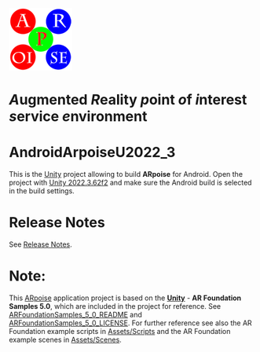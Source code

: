 ![ARpoise Logo](/Assets/Images/arpoise_logo_rgb-128.png)
# *A*ugmented *R*eality *p*oint *o*f *i*nterest *s*ervice *e*nvironment
# AndroidArpoiseU2022_3
This is the [Unity](https://unity3d.com) project allowing to build **ARpoise** for Android. Open the project with [Unity 2022.3.62f2](https://unity.com/download) and make sure the Android build is selected in the build settings.

# Release Notes
See [Release Notes](https://github.com/ARPOISE/ARpoise/blob/master/unity/ReleaseNotes.md).

# Note:
This [ARpoise](https://arpoise.com/) application project is based on the **[Unity](https://unity3d.com)** - **AR Foundation Samples 5.0**, which are included in the project for reference. 
See [ARFoundationSamples_5_0_README](ARFoundationSamples_5_0_README.md) and [ARFoundationSamples_5_0_LICENSE](ARFoundationSamples_5_0_LICENSE.md).
For further reference see also the AR Foundation example scripts in [Assets/Scripts](Assets/Scripts/) and the AR Foundation example scenes in [Assets/Scenes](Assets/Scenes/).
